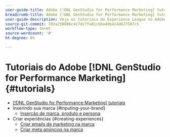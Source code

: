 ```yaml
---
user-guide-title: Adobe [!DNL GenStudio for Performance Marketing] tutoriais
breadcrumb-title: Adobe [!DNL GenStudio for Performance Marketing] tutoriais
user-guide-description: Veja os tutoriais do Experience League no Adobe [!DNL GenStudio for Performance Marketing], uma solução completa para acelerar e simplificar sua cadeia de fornecimento de conteúdo com IA gerativa e automação inteligente.
source-git-commit: 703a250886c4c7dc7fa81cbba4db4c44627587c5
workflow-type: tm+mt
source-wordcount: '0'
ht-degree: 0%

---
```



# Tutoriais do Adobe [!DNL GenStudio for Performance Marketing] {#tutorials}

+ [[!DNL GenStudio for Performance Marketing] tutoriais](overview.md)
+ Inserindo sua marca {#inputing-your-brand}
   + [Inserção de marca, produto e persona](./inputting-your-brand/inputting-brand-product-persona.md)
+ Criar experiências {#creating-experiences}
   + [Criar emails de marketing na marca](./creating-experiences/creating-on-brand-emails.md)
   + [Criar meta anúncios na marca](./creating-experiences/creating-on-meta-ads.md)
